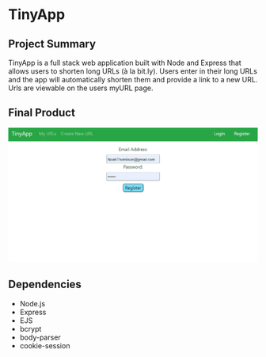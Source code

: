 # TinyApp 

## Project Summary

TinyApp is a full stack web application built with Node and Express that allows users to shorten long URLs (à la bit.ly). Users enter in their long URLs and the app will automatically shorten them and provide a link to a new URL. Urls are viewable on the users myURL page.

## Final Product

![](TinyApp.gif)

## Dependencies

- Node.js
- Express
- EJS
- bcrypt
- body-parser
- cookie-session
